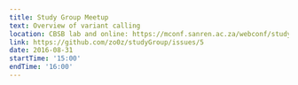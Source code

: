```yaml
---
title: Study Group Meetup
text: Overview of variant calling
location: CBSB lab and online: https://mconf.sanren.ac.za/webconf/study_group!
link: https://github.com/zo0z/studyGroup/issues/5
date: 2016-08-31
startTime: '15:00'
endTime: '16:00'
---
```

